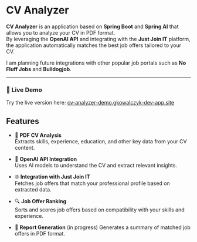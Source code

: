 # CV Analyzer

**CV Analyzer** is an application based on **Spring Boot** and **Spring AI** that allows you to analyze your CV in PDF format.  
By leveraging the **OpenAI API** and integrating with the **Just Join IT** platform, the application automatically matches the best job offers tailored to your CV.

I am planning future integrations with other popular job portals such as **No Fluff Jobs** and **Bulldogjob**.

---

### 🔗 **Live Demo**

Try the live version here: [cv-analyzer-demo.gkowalczyk-dev-app.site](https://cv-analyzer-demo.gkowalczyk-dev-app.site)

## **Features**

- 🚀 **PDF CV Analysis**  
  Extracts skills, experience, education, and other key data from your CV content.

- 🤖 **OpenAI API Integration**  
  Uses AI models to understand the CV and extract relevant insights.

- 🌐 **Integration with Just Join IT**  
  Fetches job offers that match your professional profile based on extracted data.

- 🔍 **Job Offer Ranking**  
  Sorts and scores job offers based on compatibility with your skills and experience.

- 📄 **Report Generation**  (in progress)
  Generates a summary of matched job offers in PDF format.
